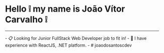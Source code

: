 # Hello ❕ my name is João Vítor Carvalho ❕
<hr>
- 📋 Looking for Junior FullStack Web Developer job to fit in!
- 🌱 I have experience with ReactJS, .NET platform.
- 
# joaodosantoscdev
